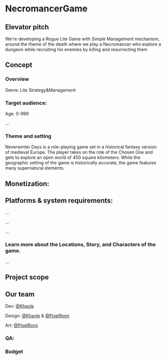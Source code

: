 # NecromancerGame
## Elevator pitch

We're developing a Rogue Lite Game with Simple Management mechanism, around the theme of the death where we play a Necromancer who explore a dungeon while recruiting his enemies by killing and resurrecting them

## Concept

### Overview

Genre: Lite Strategy&Management

### Target audience:

Age: 0-999

...

### Theme and setting

Neverwinter Days is a role-playing game set in a historical fantasy version of medieval Europe. The player takes on the role of the Chosen One and gets to explore an open world of 450 square kilometers. While the geographic setting of the game is historically accurate, the game features many supernatural elements.

## Monetization: 

## Platforms & system requirements:  

...

...

...

### Learn more about the Locations, Story, and Characters of the game.

...

## Project scope

## Our team

Dev: [@Khayle](torreskhayle@gmail.com)

Design: [@Khayle](torreskhayle@gmail.com) & [@PixelRomi](dess.rob.ro@gmail.com)

Art: [@PixelRomi](dess.rob.ro@gmail.com)

### QA: 

### Budget